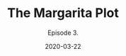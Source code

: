---
#NOTES: don't use "#" or ":" those mess with the code
# What is the name of the episode?
title: The Margarita Plot
# What is the subtotitle of the episode? this will show up in the
subtitle: Episode 3.

# NO CHANGE don't change this 
#VVVVVVVVVVVVVVVVVVVVVVVVVVVVVVVVVVVVVVVVVVVVVVV
layout: default
comments: true

# Add +1 to the latest episode. This controls where in the grid the episode will show up
#e.g if the latest episode is number 8, this episode should be number 9
modal-id: 3
# Creation date
date: 2020-03-22
#main image. image should go in img/portfolio
img: margarita.png
#thumbnail image. image should go in img/portfolio
thumbnail: margarita-thumbnail.png
#description of the image when hoving over, useful to the visually impaired
alt:
#date that will be displayed
project-date: Mar 2020
#who participated?
guests: Browder - Matt - Tom - Paul
#noir, sci-fi and such
genre: Noir

description: This week on the Offer, it's genre week. Join us as dive into the dark world of noir, with an experiment in live foley. Guests:Ben Browder ThompsonMatthew Lovelaceand ft Tom Szyszko doing live improvised foley The Margarita Plot:/ the Offer goes deep into a world swirling with conspiracy and cold drinks. Follow Sunny Johnny, Cynthia, Agent Thompson Johnson and others as they try to navigate the dark underworld they find themselves locked in and try to come out in one piece on the other side, and maybe learn a thing or two in the process... or at least how to make a decent margarita

#link to the individual episodes in each platform
spoti-link: https://open.spotify.com/episode/4wNlMBWwi8hsDMH1Mcokmb
apple-link: https://podcasts.apple.com/us/podcast/forgive-or-end-the-world-the-offer-episode-2/id1501625817?i=1000468447930
tunein-link: https://tunein.com/podcasts/Comedy-Podcasts/The-Offer-p1300957/?topicId=140283371
switcher-link: https://www.stitcher.com/podcast/the-offer-an-improv-podcast/e/68200450

---